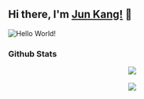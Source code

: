 ## Hi there, I'm [Jun Kang!](https://angjunkang.com) 👋

<img src="/images/banner.png" alt="Hello World!">

<!--<br>

<div align="center">
	<img src="https://profile-counter.glitch.me/irminrics/count.svg" style="height:40px"/>
</div> -->


<h3>Github Stats</h3>

<div align="center">
<img src="https://github-readme-stats.vercel.app/api?username=angjunkang&hide=issues&theme=dark&show_icons=true&count_private=true&include_all_commits=true"/>

<br>
<br>

<img src="https://komarev.com/ghpvc/?username=angjunkang"/>
</div>  

<!--[![Top Langs](https://github-readme-stats.vercel.app/api/top-langs/?username=irminrics&layout=compact&theme=nightowl)](https://github.com/anuraghazra/github-readme-stats)-->


